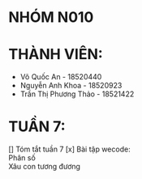 # NHÓM N010
# THÀNH VIÊN:
  - Võ Quốc An - 18520440
  - Nguyễn Anh Khoa - 18520923
  - Trần Thị Phương Thảo - 18521422

# TUẦN 7:
  [] Tóm tắt tuần 7
  [x] Bài tập wecode:  
    Phân số     
    Xâu con tương đương
